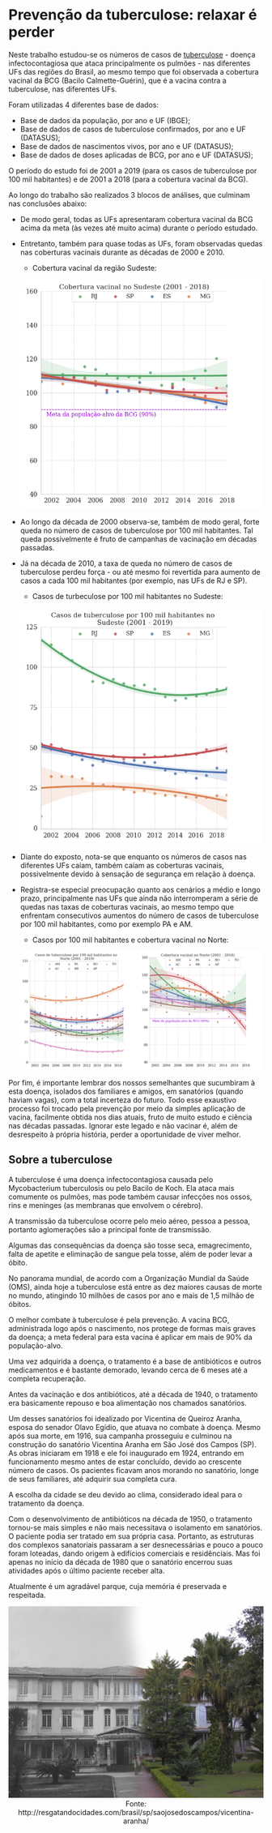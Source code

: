 # Prevenção da tuberculose: relaxar é perder
Neste trabalho estudou-se os números de casos de [tuberculose](#sobre-a-tuberculose) - doença infectocontagiosa que ataca principalmente os pulmões - nas diferentes UFs das regiões do 
Brasil, ao mesmo tempo que foi observada a cobertura vacinal da BCG (Bacilo Calmette-Guérin), que é a vacina contra a tuberculose, nas diferentes UFs.

Foram utilizadas 4 diferentes base de dados:

- Base de dados da população, por ano e UF (IBGE);
- Base de dados de casos de tuberculose confirmados, por ano e UF (DATASUS);
- Base de dados de nascimentos vivos, por ano e UF (DATASUS);
- Base de dados de doses aplicadas de BCG, por ano e UF (DATASUS);

O período do estudo foi de 2001 a 2019 (para os casos de tuberculose por 100 mil habitantes) e de 2001 a 2018 (para a cobertura vacinal da BCG).

Ao longo do trabalho são realizados 3 blocos de análises, que culminam nas conclusões abaixo:

- De modo geral, todas as UFs apresentaram cobertura vacinal da BCG acima da meta (às vezes até muito acima) durante o período estudado.

- Entretanto, também para quase todas as UFs, foram observadas quedas nas coberturas vacinais durante as décadas de 2000 e 2010.

  - Cobertura vacinal da região Sudeste:
  <p align="center">
  <img src="/img/cobertura_vacinal_regiao_Sudeste.png">
  </p>

- Ao longo da década de 2000 observa-se, também de modo geral, forte queda no número de casos de tuberculose por 100 mil habitantes. Tal queda possivelmente é fruto de campanhas de vacinação em décadas passadas.

- Já na década de 2010, a taxa de queda no número de casos de tuberculose perdeu força - ou até mesmo foi revertida para aumento de casos a cada 100 mil habitantes (por exemplo, nas UFs de RJ e SP).

  - Casos de turbeculose por 100 mil habitantes no Sudeste:
  <p align="center">
  <img src="/img/casos_regiao_Sudeste.png">
  </p>

- Diante do exposto, nota-se que enquanto os números de casos nas diferentes UFs caíam, também caíam as coberturas vacinais, possivelmente devido à sensação de segurança em relação à doença.

- Registra-se especial preocupação quanto aos cenários a médio e longo prazo, principalmente nas UFs que ainda não interromperam a série de quedas nas taxas de coberturas vacinais, ao mesmo tempo que enfrentam consecutivos aumentos do número de casos de tuberculose por 100 mil habitantes, como por exemplo PA e AM.

  - Casos por 100 mil habitantes e cobertura vacinal no Norte:

  <p align="center">
  <img src="/img/casos_cobertura_norte.png">
  </p>

Por fim, é importante lembrar dos nossos semelhantes que sucumbiram à esta doença, isolados dos familiares e amigos, em sanatórios (quando haviam vagas), com a total incerteza do futuro. Todo esse exaustivo processo foi trocado pela prevenção por meio da simples aplicação de vacina, facilmente obtida nos dias atuais, fruto de muito estudo e ciência nas décadas passadas. Ignorar este legado e não vacinar é, além de desrespeito à própria história, perder a oportunidade de viver melhor.

## Sobre a tuberculose

A tuberculose é uma doença infectocontagiosa causada pelo Mycobacterium tuberculosis ou pelo Bacilo de Koch. Ela ataca mais comumente os pulmões, mas pode também causar infecções nos ossos, rins e meninges (as membranas que envolvem o cérebro).

A transmissão da tuberculose ocorre pelo meio aéreo, pessoa a pessoa, portanto aglomerações são a principal fonte de transmissão.

Algumas das consequências da doença são tosse seca, emagrecimento, falta de apetite e eliminação de sangue pela tosse, além de poder levar a óbito.

No panorama mundial, de acordo com a Organização Mundial da Saúde (OMS), ainda hoje a tuberculose está entre as dez maiores causas de morte no mundo, atingindo 10 milhões de casos por ano e mais de 1,5 milhão de óbitos.

O melhor combate à tuberculose é pela prevenção. A vacina BCG, administrada logo após o nascimento, nos protege de formas mais graves da doença; a meta federal para esta vacina é aplicar em mais de 90% da população-alvo.

Uma vez adquirida a doença, o tratamento é a base de antibióticos e outros medicamentos e é bastante demorado, levando cerca de 6 meses até a completa recuperação.

Antes da vacinação e dos antibióticos, até a década de 1940, o tratamento era basicamente repouso e boa alimentação nos chamados sanatórios.

Um desses sanatórios foi idealizado por Vicentina de Queiroz Aranha, esposa do senador Olavo Egídio, que atuava no combate à doença. Mesmo após sua morte, em 1916, sua campanha prosseguiu e culminou na construção do sanatório Vicentina Aranha em São José dos Campos (SP). As obras iniciaram em 1918 e ele foi inaugurado em 1924, entrando em funcionamento mesmo antes de estar concluído, devido ao crescente número de casos. Os pacientes ficavam anos morando no sanatório, longe de seus familiares, até adquirir sua completa cura.

A escolha da cidade se deu devido ao clima, considerado ideal para o tratamento da doença.

Com o desenvolvimento de antibióticos na década de 1950, o tratamento tornou-se mais simples e não mais necessitava o isolamento em sanatórios. O paciente podia ser tratado em sua própria casa. Portanto, as estruturas dos complexos sanatoriais passaram a ser desnecessárias e pouco a pouco foram loteadas, dando origem à edifícios comerciais e residênciais. Mas foi apenas no início da década de 1980 que o sanatório encerrou suas atividades após o último paciente receber alta.

Atualmente é um agradável parque, cuja memória é preservada e respeitada.

  <p align="center">
  <img src="/img/vic_aranha.jpg"> <br>
  Fonte: http://resgatandocidades.com/brasil/sp/saojosedoscampos/vicentina-aranha/
  </p>

